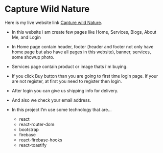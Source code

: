# Capture Wild Nature

Here is my live website link [Capture wild Nature](https://github.com/facebook/create-react-app).

* In this website i am create few pages like Home, Services, Blogs, About Me, and Login
* In Home page contain header, footer (header and footer not only have home page but also have all pages in this website), banner, services, some showup photo.
* Services page contain product or image thats i'm buying.
* If you click Buy button than you are going to first time login page. If your are not register, at first you need to register then login.
* After login you can give us shipping info for delivery.
* And also we check your email address.
* In this project I'm use some technology that are... 
  * react
  * react-router-dom
  * bootstrap
  * firebase
  * react-firebase-hooks
  * react-toastify
  
  
  
  
  
  
  <!-- "@testing-library/jest-dom": "^5.16.4",
    "@testing-library/react": "^13.1.1",
    "@testing-library/user-event": "^13.5.0",
    "bootstrap": "^5.1.3",
    "firebase": "^9.6.11",
    "react": "^18.0.0",
    "react-bootstrap": "^2.2.3",
    "react-dom": "^18.0.0",
    "react-firebase-hooks": "^5.0.3",
    "react-router-dom": "^6.3.0",
    "react-scripts": "5.0.1",
    "react-toastify": "^8.2.0",
    "web-vitals": "^2.1.4" -->